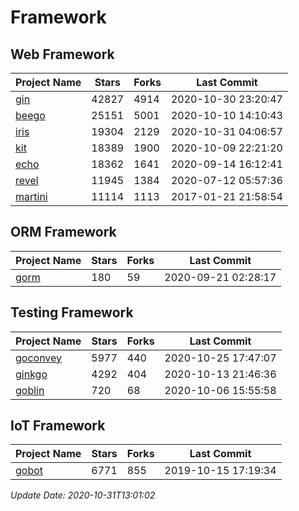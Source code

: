 # Framework

## Web Framework
| Project Name | Stars | Forks | Last Commit |
| ------------ | ----- | ----- | ----------- |
| [gin](https://github.com/gin-gonic/gin) | 42827 | 4914 | 2020-10-30 23:20:47 |
| [beego](https://github.com/astaxie/beego) | 25151 | 5001 | 2020-10-10 14:10:43 |
| [iris](https://github.com/kataras/iris) | 19304 | 2129 | 2020-10-31 04:06:57 |
| [kit](https://github.com/go-kit/kit) | 18389 | 1900 | 2020-10-09 22:21:20 |
| [echo](https://github.com/labstack/echo) | 18362 | 1641 | 2020-09-14 16:12:41 |
| [revel](https://github.com/revel/revel) | 11945 | 1384 | 2020-07-12 05:57:36 |
| [martini](https://github.com/go-martini/martini) | 11114 | 1113 | 2017-01-21 21:58:54 |

## ORM Framework
| Project Name | Stars | Forks | Last Commit |
| ------------ | ----- | ----- | ----------- |
| [gorm](https://github.com/jinzhu/gorm) | 180 | 59 | 2020-09-21 02:28:17 |

## Testing Framework
| Project Name | Stars | Forks | Last Commit |
| ------------ | ----- | ----- | ----------- |
| [goconvey](https://github.com/smartystreets/goconvey) | 5977 | 440 | 2020-10-25 17:47:07 |
| [ginkgo](https://github.com/onsi/ginkgo) | 4292 | 404 | 2020-10-13 21:46:36 |
| [goblin](https://github.com/franela/goblin) | 720 | 68 | 2020-10-06 15:55:58 |

## IoT Framework
| Project Name | Stars | Forks | Last Commit |
| ------------ | ----- | ----- | ----------- |
| [gobot](https://github.com/hybridgroup/gobot) | 6771 | 855 | 2019-10-15 17:19:34 |

*Update Date: 2020-10-31T13:01:02*
